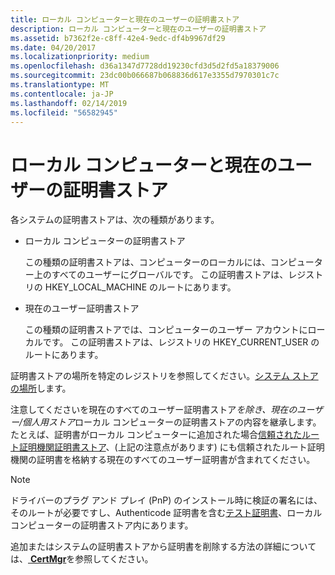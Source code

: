 ```yaml
---
title: ローカル コンピューターと現在のユーザーの証明書ストア
description: ローカル コンピューターと現在のユーザーの証明書ストア
ms.assetid: b7362f2e-c8ff-42e4-9edc-df4b9967df29
ms.date: 04/20/2017
ms.localizationpriority: medium
ms.openlocfilehash: d36a1347d7728dd19230cfd3d5d2fd5a18379006
ms.sourcegitcommit: 23dc00b066687b068836d617e3355d7970301c7c
ms.translationtype: MT
ms.contentlocale: ja-JP
ms.lasthandoff: 02/14/2019
ms.locfileid: "56582945"
---
```

# <a name="local-machine-and-current-user-certificate-stores"></a>ローカル コンピューターと現在のユーザーの証明書ストア


各システムの証明書ストアは、次の種類があります。

* ローカル コンピューターの証明書ストア

    この種類の証明書ストアは、コンピューターのローカルには、コンピューター上のすべてのユーザーにグローバルです。 この証明書ストアは、レジストリの HKEY_LOCAL_MACHINE のルートにあります。

* 現在のユーザー証明書ストア

    この種類の証明書ストアでは、コンピューターのユーザー アカウントにローカルです。 この証明書ストアは、レジストリの HKEY_CURRENT_USER のルートにあります。

証明書ストアの場所を特定のレジストリを参照してください。[システム ストアの場所](https://docs.microsoft.com/windows/desktop/seccrypto/system-store-locations)します。

注意してくださいを現在のすべてのユーザー証明書ストア*を除き、現在のユーザー/個人用ストア*ローカル コンピューターの証明書ストアの内容を継承します。 たとえば、証明書がローカル コンピューターに追加された場合[信頼されたルート証明機関証明書ストア](trusted-root-certification-authorities-certificate-store.md)、(上記の注意点があります) にも信頼されたルート証明機関の証明書を格納する現在のすべてのユーザー証明書が含まれてください。

>[!NOTE]
>ドライバーのプラグ アンド プレイ (PnP) のインストール時に検証の署名には、そのルートが必要ですし、Authenticode 証明書を含む[テスト証明書](test-certificates.md)、ローカル コンピューターの証明書ストア内にあります。

 

追加またはシステムの証明書ストアから証明書を削除する方法の詳細については、[ **CertMgr**](https://msdn.microsoft.com/library/windows/hardware/ff543411)を参照してください。

 

 





